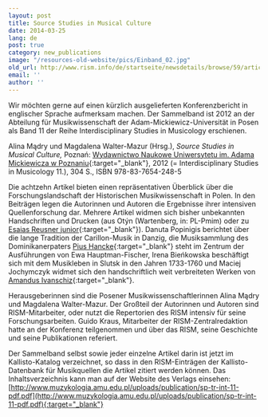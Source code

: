 ```yaml
---
layout: post
title: Source Studies in Musical Culture
date: 2014-03-25
lang: de
post: true
category: new_publications
image: "/resources-old-website/pics/Einband_02.jpg"
old_url: http://www.rism.info/de/startseite/newsdetails/browse/59/article/64/source-studies-in-musical-culture.html
email: ''
author: ''
---
```


Wir möchten gerne auf einen kürzlich ausgelieferten Konferenzbericht in englischer Sprache aufmerksam machen. Der Sammelband ist 2012 an der Abteilung für Musikwissenschaft der Adam-Mickiewicz-Universität in Posen als Band 11 der Reihe Interdisciplinary Studies in Musicology erschienen.

Alina Mądry und Magdalena Walter-Mazur (Hrsg.), _Source Studies in Musical Culture,_ Poznań: [Wydawnictwo Naukowe Uniwersytetu im. Adama Mickiewicza w Poznaniu](http://www.muzykologia.amu.edu.pl/68_interdisciplinary-studies-in-musicology.html){:target="_blank"}, 2012 (= Interdisciplinary Studies in Musicology 11.), 304 S., ISBN 978-83-7654-248-5

Die achtzehn Artikel bieten einen repräsentativen Überblick über die Forschungslandschaft der Historischen Musikwissenschaft in Polen. In den Beiträgen legen die Autorinnen und Autoren die Ergebnisse ihrer intensiven Quellenforschung dar. Mehrere Artikel widmen sich bisher unbekannten Handschriften und Drucken (aus Otýn (Wartenberg, in: PL-Pmim) oder zu [Esaias Reusner junior](http://opac.rism.info/index.php?id=6&tx_bsbsearch_pi1%5Bsmode%5D=advanced&L=&tx_bsbsearch_pi1%5Bfield%5D%5B0%5D=sauthor&tx_bsbsearch_pi1%5Bquery%5D%5B0%5D=Reusner%2C+Esaias+&tx_bsbsearch_pi1%5Bfield%5D%5B1%5D=sauthor&tx_bsbsearch_pi1%5Bquery%5D%5B1%5D=&tx_bsbsearch_pi1%5Bfield%5D%5B2%5D=stitle&tx_bsbsearch_pi1%5Bquery%5D%5B2%5D=&tx_bsbsearch_pi1%5Bsubmit_button%5D=Suche){:target="_blank"}). Danuta Popinigis berichtet über die lange Tradition der Carillon-Musik in Danzig, die Musiksammlung des Dominikanerpaters [Pius Hancke](http://opac.rism.info/index.php?id=6&tx_bsbsearch_pi1%5Bsmode%5D=advanced&L=&tx_bsbsearch_pi1%5Bfield%5D%5B0%5D=sauthorlink&tx_bsbsearch_pi1%5Bquery%5D%5B0%5D=Hancke%2C+Pius&tx_bsbsearch_pi1%5Bfield%5D%5B1%5D=sauthor&tx_bsbsearch_pi1%5Bquery%5D%5B1%5D=&tx_bsbsearch_pi1%5Bfield%5D%5B2%5D=stitle&tx_bsbsearch_pi1%5Bquery%5D%5B2%5D=&tx_bsbsearch_pi1%5Bsubmit_button%5D=Suche){:target="_blank"} steht im Zentrum der Ausführungen von Ewa Hauptman-Fischer, Irena Bieńkowska beschäftigt sich mit dem Musikleben in Slutsk in den Jahren 1733-1760 und Maciej Jochymczyk widmet sich den handschriftlich weit verbreiteten Werken von [Amandus Ivanschiz](http://opac.rism.info/index.php?id=6&no_cache=1&tx_bsbsearch_pi1%5Bsmode%5D=advanced&tx_bsbsearch_pi1%5Bfield%5D%5B0%5D=sauthor&tx_bsbsearch_pi1%5Bfield%5D%5B1%5D=sauthor&tx_bsbsearch_pi1%5Bfield%5D%5B2%5D=stitle&tx_bsbsearch_pi1%5Bquery%5D%5B0%5D=Ivanschiz%2C%20Amand&tx_bsbsearch_pi1%5Bsubmit_button%5D=Suche){:target="_blank"}.

Herausgeberinnen sind die Posener Musikwissenschaftlerinnen Alina Mądry und Magdalena Walter-Mazur. Der Großteil der Autorinnen und Autoren sind RISM-Mitarbeiter, oder nutzt die Repertorien des RISM intensiv für seine Forschungsarbeiten. Guido Kraus, Mitarbeiter der RISM-Zentralredaktion hatte an der Konferenz teilgenommen und über das RISM, seine Geschichte und seine Publikationen referiert.

Der Sammelband selbst sowie jeder einzelne Artikel darin ist jetzt im Kallisto-Katalog verzeichnet, so dass in den RISM-Einträgen der Kallisto-Datenbank für Musikquellen die Artikel zitiert werden können. Das Inhaltsverzeichnis kann man auf der Website des Verlags einsehen:
[http://www.muzykologia.amu.edu.pl/uploads/publication/sp-tr-int-11-pdf.pdf](http://www.muzykologia.amu.edu.pl/uploads/publication/sp-tr-int-11-pdf.pdf){:target="_blank"}
